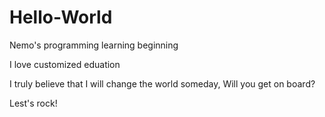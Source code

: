 # Hello-World
Nemo's programming learning beginning 

I love customized eduation

I truly believe that I will change the world someday, Will you get on board?



Lest's rock!
